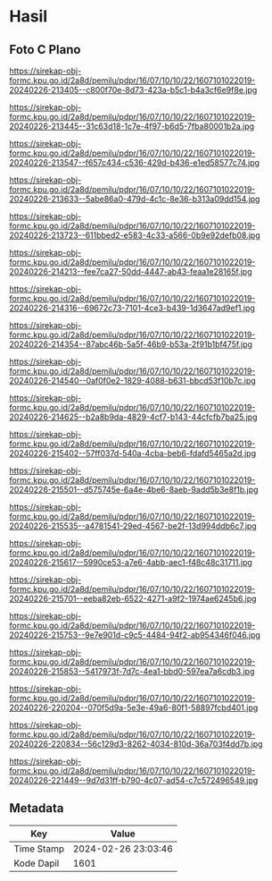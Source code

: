 # Hasil

## Foto C Plano

https://sirekap-obj-formc.kpu.go.id/2a8d/pemilu/pdpr/16/07/10/10/22/1607101022019-20240226-213405--c800f70e-8d73-423a-b5c1-b4a3cf6e9f8e.jpg

https://sirekap-obj-formc.kpu.go.id/2a8d/pemilu/pdpr/16/07/10/10/22/1607101022019-20240226-213445--31c63d18-1c7e-4f97-b6d5-7fba80001b2a.jpg

https://sirekap-obj-formc.kpu.go.id/2a8d/pemilu/pdpr/16/07/10/10/22/1607101022019-20240226-213547--f657c434-c536-429d-b436-e1ed58577c74.jpg

https://sirekap-obj-formc.kpu.go.id/2a8d/pemilu/pdpr/16/07/10/10/22/1607101022019-20240226-213633--5abe86a0-479d-4c1c-8e36-b313a09dd154.jpg

https://sirekap-obj-formc.kpu.go.id/2a8d/pemilu/pdpr/16/07/10/10/22/1607101022019-20240226-213723--611bbed2-e583-4c33-a566-0b9e92defb08.jpg

https://sirekap-obj-formc.kpu.go.id/2a8d/pemilu/pdpr/16/07/10/10/22/1607101022019-20240226-214213--fee7ca27-50dd-4447-ab43-feaa1e28165f.jpg

https://sirekap-obj-formc.kpu.go.id/2a8d/pemilu/pdpr/16/07/10/10/22/1607101022019-20240226-214316--69672c73-7101-4ce3-b439-1d3647ad9ef1.jpg

https://sirekap-obj-formc.kpu.go.id/2a8d/pemilu/pdpr/16/07/10/10/22/1607101022019-20240226-214354--87abc46b-5a5f-46b9-b53a-2f91b1bf475f.jpg

https://sirekap-obj-formc.kpu.go.id/2a8d/pemilu/pdpr/16/07/10/10/22/1607101022019-20240226-214540--0af0f0e2-1829-4088-b631-bbcd53f10b7c.jpg

https://sirekap-obj-formc.kpu.go.id/2a8d/pemilu/pdpr/16/07/10/10/22/1607101022019-20240226-214625--b2a8b9da-4829-4cf7-b143-44cfcfb7ba25.jpg

https://sirekap-obj-formc.kpu.go.id/2a8d/pemilu/pdpr/16/07/10/10/22/1607101022019-20240226-215402--57ff037d-540a-4cba-beb6-fdafd5465a2d.jpg

https://sirekap-obj-formc.kpu.go.id/2a8d/pemilu/pdpr/16/07/10/10/22/1607101022019-20240226-215501--d575745e-6a4e-4be6-8aeb-9add5b3e8f1b.jpg

https://sirekap-obj-formc.kpu.go.id/2a8d/pemilu/pdpr/16/07/10/10/22/1607101022019-20240226-215535--a4781541-29ed-4567-be2f-13d994ddb6c7.jpg

https://sirekap-obj-formc.kpu.go.id/2a8d/pemilu/pdpr/16/07/10/10/22/1607101022019-20240226-215617--5990ce53-a7e6-4abb-aec1-f48c48c31711.jpg

https://sirekap-obj-formc.kpu.go.id/2a8d/pemilu/pdpr/16/07/10/10/22/1607101022019-20240226-215701--eeba82eb-6522-4271-a9f2-1974ae6245b6.jpg

https://sirekap-obj-formc.kpu.go.id/2a8d/pemilu/pdpr/16/07/10/10/22/1607101022019-20240226-215753--9e7e901d-c9c5-4484-94f2-ab954346f046.jpg

https://sirekap-obj-formc.kpu.go.id/2a8d/pemilu/pdpr/16/07/10/10/22/1607101022019-20240226-215853--5417973f-7d7c-4ea1-bbd0-597ea7a6cdb3.jpg

https://sirekap-obj-formc.kpu.go.id/2a8d/pemilu/pdpr/16/07/10/10/22/1607101022019-20240226-220204--070f5d9a-5e3e-49a6-80f1-58897fcbd401.jpg

https://sirekap-obj-formc.kpu.go.id/2a8d/pemilu/pdpr/16/07/10/10/22/1607101022019-20240226-220834--56c129d3-8262-4034-810d-36a703f4dd7b.jpg

https://sirekap-obj-formc.kpu.go.id/2a8d/pemilu/pdpr/16/07/10/10/22/1607101022019-20240226-221449--9d7d31ff-b790-4c07-ad54-c7c572496549.jpg


## Metadata

| Key        | Value               |
| ---------- | ------------------- |
| Time Stamp | 2024-02-26 23:03:46 |
| Kode Dapil | 1601                |



